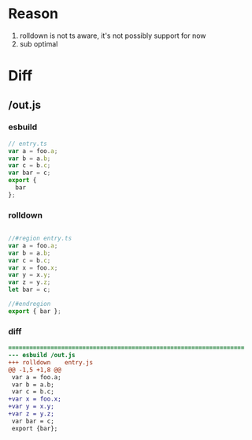 # Reason
1. rolldown is not ts aware, it's not possibly support for now
2. sub optimal
# Diff
## /out.js
### esbuild
```js
// entry.ts
var a = foo.a;
var b = a.b;
var c = b.c;
var bar = c;
export {
  bar
};
```
### rolldown
```js

//#region entry.ts
var a = foo.a;
var b = a.b;
var c = b.c;
var x = foo.x;
var y = x.y;
var z = y.z;
let bar = c;

//#endregion
export { bar };
```
### diff
```diff
===================================================================
--- esbuild	/out.js
+++ rolldown	entry.js
@@ -1,5 +1,8 @@
 var a = foo.a;
 var b = a.b;
 var c = b.c;
+var x = foo.x;
+var y = x.y;
+var z = y.z;
 var bar = c;
 export {bar};

```